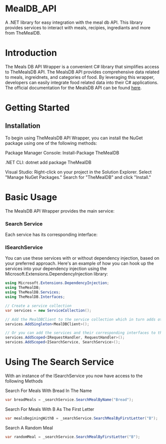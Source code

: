 # MealDB_API
A .NET library for easy integration with the meal db API. This library provides services to interact with meals, recipies, ingrediants and more from TheMealDB.

# Introduction
The Meals DB API Wrapper is a convenient C# library that simplifies access to TheMealsDB API. 
The MealsDB API provides comprehensive data related to meals, ingreidnets, and categories of food. By leveraging this wrapper, developers can easily integrate food related data into their C# applications. The official documentation for the MealsDB API can be found [here](https://www.themealdb.com/api.php).

# Getting Started

## Installation

To begin using TheMealsDB API Wrapper, you can install the NuGet package using one of the following methods:

Package Manager Console:
Install-Package TheMealDB 

.NET CLI:
dotnet add package TheMealDB 

Visual Studio:
Right-click on your project in the Solution Explorer. Select "Manage NuGet Packages." Search for "TheMealDB" and click "Install."

# Basic Usage

The MealsDB API Wrapper provides the main service: 

### Search Service 

Each service has its corresponding interface:

### ISearchService

You can use these services with or without dependency injection, based on your preferred approach. 
Here's an example of how you can hook up the services into your dependency injection using the Microsoft.Extensions.DependencyInjection library:

```cs
using Microsoft.Extensions.DependencyInjection;
using TheMealDB;
using TheMealDB.Services;
using TheMealDB.Interfaces;

// Create a service collection
var services = new ServiceCollection();

// Add the MealDBClient to the service collection which in turn adds other services
services.AddSingleton<MealDBClient>();

// Or you can add the services and their corresponding interfaces to the service collection manually
services.AddScoped<IRequestHandler, RequestHandler>();
services.AddScoped<ISearchService, SearchService>();
```

# Using The Search Service

With an instance of the ISearchService you now have access to the following Methods

Search For Meals With Bread In The Name
```cs
var breadMeals = _searchService.SearchMealByName("Bread");
```

Search For Meals With B As The First Letter
```cs
var mealsBeginingWithB = _searchService.SearchMealByFirstLetter("B");
```

Search A Random Meal
```cs
var randomMeal = _searchService.SearchMealByFirstLetter("B");
```